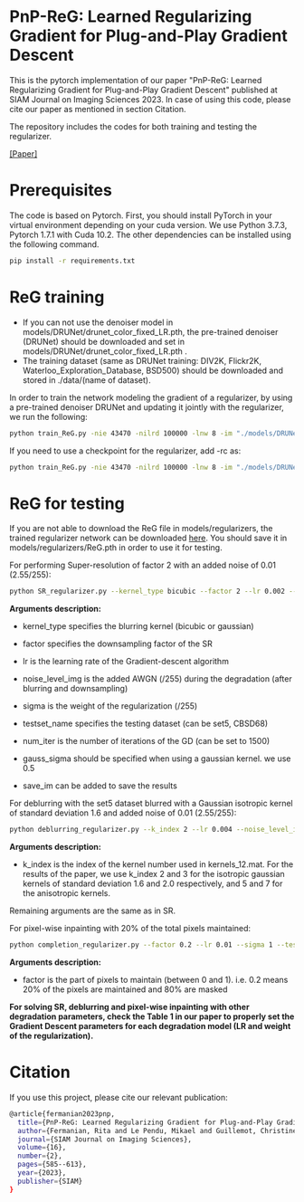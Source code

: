 
# PnP-ReG: Learned Regularizing Gradient for Plug-and-Play Gradient Descent

This is the pytorch implementation of our paper "PnP-ReG: Learned Regularizing Gradient for Plug-and-Play Gradient Descent" published at SIAM Journal on Imaging Sciences 2023. In case of using this code, please cite our paper as mentioned in section Citation. 

The repository includes the codes for both training and testing the regularizer. 

[[Paper]](https://epubs.siam.org/doi/10.1137/22M1490843)


# Prerequisites

The code is based on Pytorch. First, you should install PyTorch in your virtual environment depending on your cuda version. We use Python 3.7.3, Pytorch 1.7.1 with Cuda 10.2. The other dependencies can be installed using the following command.

```bash
pip install -r requirements.txt
```




# ReG training 

- If you can not use the denoiser model in models/DRUNet/drunet_color_fixed_LR.pth, the pre-trained denoiser (DRUNet) should be downloaded and set in models/DRUNet/drunet_color_fixed_LR.pth . 
- The training dataset (same as DRUNet training: DIV2K, Flickr2K, Waterloo_Exploration_Database, BSD500) should be downloaded and stored in ./data/(name of dataset). 

In order to train the network modeling the gradient of a regularizer, by using a pre-trained denoiser DRUNet and updating it jointly with the regularizer, we run the following: 

```bash
python train_ReG.py -nie 43470 -nilrd 100000 -lnw 8 -im "./models/DRUNet/drunet_color_fixed_LR.pth" -lam 0.004 -ldn 1 
```
If you need to use a checkpoint for the regularizer, add -rc as:  

```bash
python train_ReG.py -nie 43470 -nilrd 100000 -lnw 8 -im "./models/DRUNet/drunet_color_fixed_LR.pth" -lam 0.004 -ldn 1 -rc "./trained_results/regularizer/checkpoint_dpir_it-652050.pth"
```

# ReG for testing

If you are not able to download the ReG file in models/regularizers, the trained regularizer network can be downloaded [here](https://drive.google.com/drive/folders/1nuQbNrqYAn96zOPxrF2dNB0m0WGvtA_D?usp=sharing). You should save it in models/regularizers/ReG.pth in order to use it for testing. 

For performing Super-resolution of factor 2 with an added noise of 0.01 (2.55/255): 

```bash
python SR_regularizer.py --kernel_type bicubic --factor 2 --lr 0.002 --noise_level_img 2.55 --sigma 2.55 --testset_name set5 --num_iter 1500 
```

**Arguments description:**

- kernel_type specifies the blurring kernel (bicubic or gaussian)
- factor specifies the downsampling factor of the SR
- lr is the learning rate of the Gradient-descent algorithm
- noise_level_img is the added AWGN (/255) during the degradation (after blurring and downsampling) 
- sigma is the weight of the regularization (/255)
- testset_name specifies the testing dataset (can be set5, CBSD68)
- num_iter is the number of iterations of the GD (can be set to 1500)
  
- gauss_sigma should be specified when using a gaussian kernel. we use 0.5
- save_im can be added to save the results

For deblurring with the set5 dataset blurred with a Gaussian isotropic kernel of standard deviation 1.6 and added noise of 0.01 (2.55/255):

```bash
python deblurring_regularizer.py --k_index 2 --lr 0.004 --noise_level_img 2.55 --sigma 2.55 --testset_name set5 --num_iter 1500
```

**Arguments description:**

- k_index is the index of the kernel number used in kernels_12.mat. For the results of the paper, we use k_index 2 and 3 for the isotropic gaussian kernels of standard deviation 1.6 and 2.0 respectively, and 5 and 7 for the anisotropic kernels.

Remaining arguments are the same as in SR. 

For pixel-wise inpainting with 20% of the total pixels maintained: 

```bash
python completion_regularizer.py --factor 0.2 --lr 0.01 --sigma 1 --testset_name set5 --num_iter 1500 
```

**Arguments description:**

- factor is the part of pixels to maintain (between 0 and 1). i.e. 0.2 means 20% of the pixels are maintained and 80% are masked


**For solving SR, deblurring and pixel-wise inpainting with other degradation parameters, check the Table 1 in our paper to properly set the Gradient Descent parameters for each degradation model (LR and weight of the regularization).**


# Citation 
If you use this project, please cite our relevant publication:

```bash
@article{fermanian2023pnp,
  title={PnP-ReG: Learned Regularizing Gradient for Plug-and-Play Gradient Descent},
  author={Fermanian, Rita and Le Pendu, Mikael and Guillemot, Christine},
  journal={SIAM Journal on Imaging Sciences},
  volume={16},
  number={2},
  pages={585--613},
  year={2023},
  publisher={SIAM}
}
```
